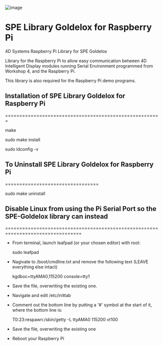 ![image](http://www.4dsystems.com.au/downloads/4DLogo.png)

SPE Library Goldelox for Raspberry Pi
====================

4D Systems Raspberry Pi Library for SPE Goldelox

Library for the Raspberry Pi to allow easy communication between 4D Intelligent Display modules running Serial Environment programmed from Workshop 4, and the Raspberry Pi.

This library is also required for the Raspberry Pi demo programs.


## Installation of SPE Library Goldelox for Raspberry Pi
=======================================================

  make

  sudo make install
  
  sudo ldconfig -v

## To Uninstall SPE Library Goldelox for Raspberry Pi
=================================

  sudo make uninstall
  


## Disable Linux from using the Pi Serial Port so the SPE-Goldelox library can instead
=================================================================================
* From terminal, launch leafpad (or your chosen editor) with root:

  sudo leafpad

* Nagivate to /boot/cmdline.txt and remove the following text (LEAVE everything else intact)

  kgdboc=ttyAMA0,115200 console=tty1  
  
* Save the file, overwriting the existing one.
  
* Navigate and edit /etc/inittab
  
* Comment out the bottom line by putting a '#' symbol at the start of it, where the bottom line is:
  
  T0:23:respawn:/sbin/getty -L ttyAMA0 115200 vt100
  
* Save the file, overwriting the existing one
  
* Reboot your Raspberry Pi
